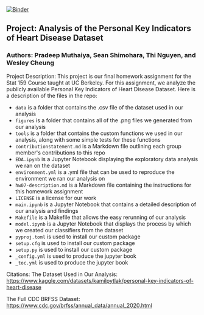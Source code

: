 [![Binder](https://mybinder.org/badge_logo.svg)](https://mybinder.org/v2/gh/UCB-stat-159-s22/hw07-group28.git/HEAD)

## Project: Analysis of the Personal Key Indicators of Heart Disease Dataset

### Authors: Pradeep Muthaiya, Sean Shimohara, Thi Nguyen, and Wesley Cheung 

Project Description: This project is our final homework assignment for the Stat 159 Course taught at UC Berkeley. For this assignment, we analyze the publicly available Personal Key Indicators of Heart Disease Dataset. Here is a description of the files in the repo:
- `data` is a folder that contains the .csv file of the dataset used in our analysis
- `figures` is a folder that contains all of the .png files we generated from our analysis
- `tools` is a folder that contains the custom functions we used in our analysis, along with some simple tests for these functions
- `contributionstatement.md` is a Markdown file outlining each group member's contributions to this repo
- `EDA.ipynb` is a Jupyter Notebook displaying the exploratory data analysis we ran on the dataset
- `environment.yml` is a .yml file that can be used to reproduce the environment we ran our analysis on
- `hw07-description.md` is a Markdown file containing the instructions for this homework assignment
- `LICENSE` is a license for our work
- `main.ipynb` is a Jupyter Notebook that contains a detailed description of our analysis and findings
- `Makefile` is a Makefile that allows the easy rerunning of our analysis
- `model.ipynb` is a Jupyter Notebook that displays the process by which we created our classifiers from the dataset
- `pyproj.toml` is used to install our custom package
- `setup.cfg` is used to install our custom package
- `setup.py` is used to install our custom package
- `_config.yml` is used to produce the jupyter book
- `_toc.yml` is used to produce the jupyter book

Citations:
The Dataset Used in Our Analysis: https://www.kaggle.com/datasets/kamilpytlak/personal-key-indicators-of-heart-disease

The Full CDC BRFSS Dataset: https://www.cdc.gov/brfss/annual_data/annual_2020.html
